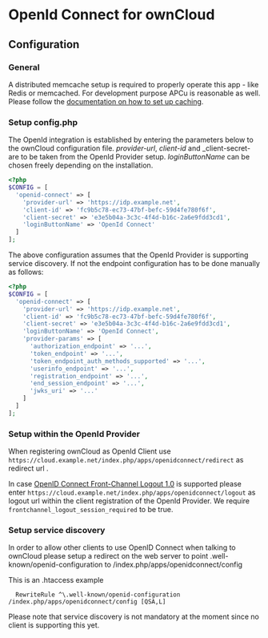 # OpenId Connect for ownCloud

## Configuration

### General
A distributed memcache setup is required to properly operate this app - like Redis or memcached.
For development purpose APCu is reasonable as well.
Please follow the [documentation on how to set up caching](https://doc.owncloud.org/server/admin_manual/configuration/server/caching_configuration.html#supported-caching-backends).

### Setup config.php
The OpenId integration is established by entering the parameters below to the 
ownCloud configuration file.
_provider-url_, _client-id_ and _client-secret- are to be taken from the OpenId 
Provider setup.
_loginButtonName_ can be chosen freely depending on the installation.

```php
<?php
$CONFIG = [
  'openid-connect' => [
	'provider-url' => 'https://idp.example.net',
	'client-id' => 'fc9b5c78-ec73-47bf-befc-59d4fe780f6f',
	'client-secret' => 'e3e5b04a-3c3c-4f4d-b16c-2a6e9fdd3cd1',
	'loginButtonName' => 'OpenId Connect'
  ]
];

```

The above configuration assumes that the OpenId Provider is supporting service discovery.
If not the endpoint configuration has to be done manually as follows:
```php
<?php
$CONFIG = [
  'openid-connect' => [
    'provider-url' => 'https://idp.example.net',
    'client-id' => 'fc9b5c78-ec73-47bf-befc-59d4fe780f6f',
    'client-secret' => 'e3e5b04a-3c3c-4f4d-b16c-2a6e9fdd3cd1',
    'loginButtonName' => 'OpenId Connect',
    'provider-params' => [
      'authorization_endpoint' => '...',
      'token_endpoint' => '...',
      'token_endpoint_auth_methods_supported' => '...',
      'userinfo_endpoint' => '...',
      'registration_endpoint' => '...',
      'end_session_endpoint' => '...',
      'jwks_uri' => '...'
    ]
  ]
];


```

### Setup within the OpenId Provider
When registering ownCloud as OpenId Client use ```https://cloud.example.net/index.php/apps/openidconnect/redirect``` as redirect url .

In case [OpenID Connect Front-Channel Logout 1.0](https://openid.net/specs/openid-connect-frontchannel-1_0.html) 
is supported please enter ```https://cloud.example.net/index.php/apps/openidconnect/logout``` as logout url within the client registration of the OpenId Provider.
We require ```frontchannel_logout_session_required``` to be true.

### Setup service discovery
In order to allow other clients to use OpenID Connect when talking to ownCloud please setup 
a redirect on the web server to point .well-known/openid-configuration to /index.php/apps/openidconnect/config

This is an .htaccess example
```
  RewriteRule ^\.well-known/openid-configuration /index.php/apps/openidconnect/config [QSA,L]
```

Please note that service discovery is not mandatory at the moment since no client is supporting this yet.

